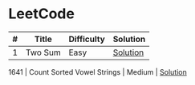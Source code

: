 # LeetCode

\# | Title | Difficulty | Solution
---|---|---|---
1 | Two Sum | Easy | [Solution](Solutions/1.%20Two%20Sum)













1641 | Count Sorted Vowel Strings | Medium | [Solution](Solutions/1641.%20Count%20Sorted%20Vowel%20Strings)



